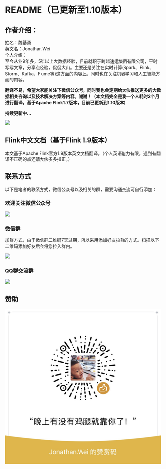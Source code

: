 # README（已更新至1.10版本）

## 作者介绍：

姓名：魏基勇  
英文名：Jonathan.Wei  
个人介绍：  
         至今从业9年多，5年以上大数据经验，目前就职于跨越速运集团有限公司，平时写写文章，分享点经验，侃侃大山。主要还是关注在实时计算\(Spark、Flink、Storm、Kafka、Flume等\)这方面的内容上。同时也在关注机器学习和人工智能方面的内容。

**翻译不易，希望大家能关注下微信公众号，同时我也会定期给大伙推送更多的大数据相关咨询以及技术解决方案等内容。谢谢！（本文档完全是我一个人耗时2个月进行翻译，基于Apache Flink1.7版本，目前已更新到1.10版本）**

**持续更新中...**

![](.gitbook/assets/qrcode_for_gh_2b08e1f9f8d9_258.jpg)

## Flink中文文档（基于Flink 1.9版本）

本文基于Apache Flink官方1.9版本英文文档翻译。（个人英语能力有限，遇到有翻译不正确的点还请大伙多多指正。）

## 联系方式

以下是笔者的联系方式，微信公众号以及相关的群，需要沟通交流可自行添加：

### 欢迎关注微信公众号

![](.gitbook/assets/gzh-1.jpeg)

### 微信群

加群方式，由于微信群二维码7天过期，所以采用添加好友拉群的方式。扫描以下二维码添加好友后会将您拉入群内。

![](.gitbook/assets/img_1757.JPG)

### QQ群交流群

![](.gitbook/assets/img_1865.JPG)

## 赞助

![](.gitbook/assets/image%20%2830%29.png)

